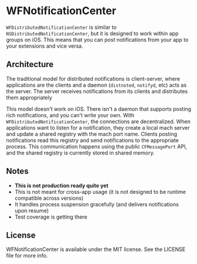 # WFNotificationCenter

`WFDistributedNotificationCenter` is similar to `NSDistributedNotificationCenter`, but it is designed to work within app groups on iOS. This means that you can post notifications from your app to your extensions and vice versa.

## Architecture

The traditional model for distributed notifications is client-server, where applications are the clients and a daemon (`distnoted`, `notifyd`, etc) acts as the server. The server receives notifications from its clients and distributes them appropriately

This model doesn't work on iOS. There isn't a daemon that supports posting rich notifications, and you can't write your own. With `WFDistributedNotificationCenter`, the connections are decentralized. When applications want to listen for a notification, they create a local mach server and update a shared registry with the mach port name. Clients posting notifications read this registry and send notifications to the appropriate process. This communication happens using the public `CFMessagePort` API, and the shared registry is currently stored in shared memory.

## Notes

- **This is not production ready quite yet**
- This is not meant for cross-app usage (it is not designed to be runtime compatible across versions)
- It handles process suspension gracefully (and delivers notifications upon resume)
- Test coverage is getting there

## License

WFNotificationCenter is available under the MIT license. See the LICENSE file for more info.
